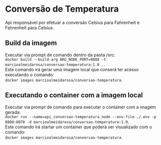 # Conversão de Temperatura
Api responsável por efetuar a conversão Celsius para Fahrenheit e Fahrenheit para Celsius.

## Build da imagem

Executar via prompt de comando dentro da pasta /src: </br>
`docker build --build-arg ARG_NODE_PORT=8080 -t marcioalmeidarosa/conversao-temperatura:1.0 .`. </br>
Este comando irá gerar uma imagem local que conserá ter acesso executando o comando: </br>
`docker images marcioalmeidarosa/conversao-temperatura`.

## Executando o container com a imagem local

Executar via prompt de comando para executar o container com a imagem gerada: </br>
`docker run --name=api_conversao-temperatura_node --env-file ./.env -p 8080:8070 -d marcioalmeidarosa/conversao-temperatura:1.0`. </br>
Este comando irá startar um container que poderá ser visualizado com o comando: </br>
`docker images marcioalmeidarosa/conversao-temperatura`.
